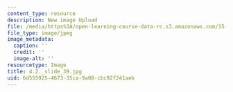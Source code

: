 ```yaml
---
content_type: resource
description: New image Upload
file: /media/https%3A/open-learning-course-data-rc.s3.amazonaws.com/15-s21-nuts-and-bolts-of-business-plans-january-iap-2014/6d555925467335ca9a08cbc92f241aeb_4.2._slide_39.jpg
file_type: image/jpeg
image_metadata:
  caption: ''
  credit: ''
  image-alt: ''
resourcetype: Image
title: 4.2._slide_39.jpg
uid: 6d555925-4673-35ca-9a08-cbc92f241aeb
---
```


